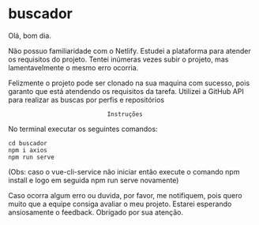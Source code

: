 # buscador

Olá, bom dia.

Não possuo familiaridade com o Netlify.  Estudei a plataforma para atender os requisitos do projeto. Tentei inúmeras vezes subir o projeto, mas lamentavelmente o mesmo erro ocorria. 

Felizmente o projeto pode ser clonado na sua maquina com sucesso, pois garanto que está atendendo os requisitos da tarefa.
Utilizei a GitHub API para realizar as buscas por perfis e repositórios  


	                            Instruções
No terminal executar os seguintes comandos: 

    cd buscador
    npm i axios 
    npm run serve

(Obs: caso o vue-cli-service não iniciar então execute o comando npm install e logo em seguida npm run serve novamente)

Caso ocorra algum erro ou duvida, por favor, me notifiquem, pois quero muito que a equipe consiga avaliar o meu projeto.
Estarei esperando ansiosamente o feedback. 
Obrigado por sua atenção.

